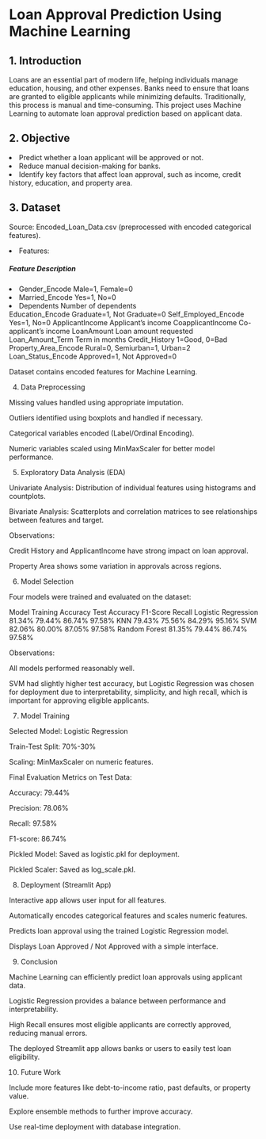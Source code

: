 # Loan Approval Prediction Using Machine Learning

## 1. Introduction

<p>Loans are an essential part of modern life, helping individuals manage education, housing, and other expenses. 
Banks need to ensure that loans are granted to eligible applicants while minimizing defaults. Traditionally, this process is manual and time-consuming. 
This project uses Machine Learning to automate loan approval prediction based on applicant data.</p>

## 2. Objective

<li>Predict whether a loan applicant will be approved or not.</li>
<li>Reduce manual decision-making for banks.</li>
<li>Identify key factors that affect loan approval, such as income, credit history, education, and property area.</li>

## 3. Dataset

<l1>Source: Encoded_Loan_Data.csv (preprocessed with encoded categorical features).</l1>
<li>Features:</li>

<h5>Feature	               Description</h5>
<li>Gender_Encode	         Male=1, Female=0</li>
<li>Married_Encode	       Yes=1, No=0</li>
<li>Dependents	           Number of dependents</li>
Education_Encode	    Graduate=1, Not Graduate=0
Self_Employed_Encode	Yes=1, No=0
ApplicantIncome	      Applicant’s income
CoapplicantIncome	    Co-applicant’s income
LoanAmount	          Loan amount requested
Loan_Amount_Term	    Term in months
Credit_History	      1=Good, 0=Bad
Property_Area_Encode	Rural=0, Semiurban=1, Urban=2
Loan_Status_Encode	  Approved=1, Not Approved=0

Dataset contains encoded features for Machine Learning.

4. Data Preprocessing

Missing values handled using appropriate imputation.

Outliers identified using boxplots and handled if necessary.

Categorical variables encoded (Label/Ordinal Encoding).

Numeric variables scaled using MinMaxScaler for better model performance.

5. Exploratory Data Analysis (EDA)

Univariate Analysis: Distribution of individual features using histograms and countplots.

Bivariate Analysis: Scatterplots and correlation matrices to see relationships between features and target.

Observations:

Credit History and ApplicantIncome have strong impact on loan approval.

Property Area shows some variation in approvals across regions.

6. Model Selection

Four models were trained and evaluated on the dataset:

Model	Training Accuracy	Test Accuracy	F1-Score	Recall
Logistic Regression	81.34%	79.44%	86.74%	97.58%
KNN	79.43%	75.56%	84.29%	95.16%
SVM	82.06%	80.00%	87.05%	97.58%
Random Forest	81.35%	79.44%	86.74%	97.58%

Observations:

All models performed reasonably well.

SVM had slightly higher test accuracy, but Logistic Regression was chosen for deployment due to interpretability, simplicity, and high recall, which is important for approving eligible applicants.

7. Model Training

Selected Model: Logistic Regression

Train-Test Split: 70%-30%

Scaling: MinMaxScaler on numeric features.

Final Evaluation Metrics on Test Data:

Accuracy: 79.44%

Precision: 78.06%

Recall: 97.58%

F1-score: 86.74%

Pickled Model: Saved as logistic.pkl for deployment.

Pickled Scaler: Saved as log_scale.pkl.

8. Deployment (Streamlit App)

Interactive app allows user input for all features.

Automatically encodes categorical features and scales numeric features.

Predicts loan approval using the trained Logistic Regression model.

Displays Loan Approved / Not Approved with a simple interface.

9. Conclusion

Machine Learning can efficiently predict loan approvals using applicant data.

Logistic Regression provides a balance between performance and interpretability.

High Recall ensures most eligible applicants are correctly approved, reducing manual errors.

The deployed Streamlit app allows banks or users to easily test loan eligibility.

10. Future Work

Include more features like debt-to-income ratio, past defaults, or property value.

Explore ensemble methods to further improve accuracy.

Use real-time deployment with database integration.
